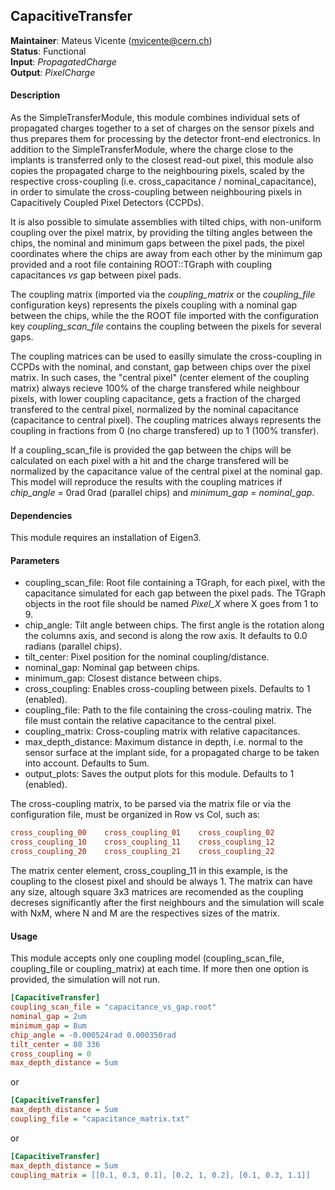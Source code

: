 ## CapacitiveTransfer
**Maintainer**: Mateus Vicente (mvicente@cern.ch)  
**Status**: Functional  
**Input**: *PropagatedCharge*  
**Output**: *PixelCharge*  

#### Description
As the SimpleTransferModule, this module combines individual sets of propagated charges together to a set of charges on the sensor pixels and thus prepares them for processing by the detector front-end electronics. In addition to the SimpleTransferModule, where the charge close to the implants is transferred only to the closest read-out pixel, this module also copies the propagated charge to the neighbouring pixels, scaled by the respective cross-coupling (i.e. cross_capacitance / nominal_capacitance), in order to simulate the cross-coupling between neighbouring pixels in Capacitively Coupled Pixel Detectors (CCPDs). 

It is also possible to simulate assemblies with tilted chips, with non-uniform coupling over the pixel matrix, by providing the tilting angles between the chips, the nominal and minimum gaps between the pixel pads, the pixel coordinates where the chips are away from each other by the minimum gap provided and a root file containing ROOT::TGraph with coupling capacitances *vs* gap between pixel pads.

The coupling matrix (imported via the *coupling_matrix* or the *coupling_file* configuration keys) represents the pixels coupling with a nominal gap between the chips, while the the ROOT file imported with the configuration key *coupling_scan_file* contains the coupling between the pixels for several gaps. 

The coupling matrices can be used to easilly simulate the cross-coupling in CCPDs with the nominal, and constant, gap between chips over the pixel matrix. In such cases, the "central pixel" (center element of the coupling matrix) always recieve 100% of the charge transfered while neighbour pixels, with lower coupling capacitance, gets a fraction of the charged transfered to the central pixel, normalized by the nominal capacitance (capacitance to central pixel). The coupling matrices always represents the coupling in fractions from 0 (no charge transfered) up to 1 (100% transfer).

If a coupling_scan_file is provided the gap between the chips will be calculated on each pixel with a hit and the charge transfered will be normalized by the capacitance value of the central pixel at the nominal gap. This model will reproduce the results with the coupling matrices if *chip_angle* = 0rad 0rad (parallel chips) and *minimum_gap* = *nominal_gap*.

#### Dependencies

This module requires an installation of Eigen3.

#### Parameters
* coupling_scan_file: Root file containing a TGraph, for each pixel, with the capacitance simulated for each gap between the pixel pads. The TGraph objects in the root file should be named *Pixel_X* where X goes from 1 to 9.
* chip_angle: Tilt angle between chips. The first angle is the rotation along the columns axis,  and second is along the row axis. It defaults to 0.0 radians (parallel chips). 
* tilt_center: Pixel position for the nominal coupling/distance.
* nominal_gap: Nominal gap between chips.
* minimum_gap: Closest distance between chips.
* cross_coupling: Enables cross-coupling between pixels. Defaults to 1 (enabled).
* coupling_file: Path to the file containing the cross-couling matrix. The file must contain the relative capacitance to the central pixel.
* coupling_matrix: Cross-coupling matrix with relative capacitances.
* max_depth_distance: Maximum distance in depth, i.e. normal to the sensor surface at the implant side, for a propagated charge to be taken into account. Defaults to 5um.
* output_plots: Saves the output plots for this module. Defaults to 1 (enabled).

The cross-coupling matrix, to be parsed via the matrix file or via the configuration file, must be organized in Row vs Col, such as:
 ```ini
 cross_coupling_00    cross_coupling_01    cross_coupling_02
 cross_coupling_10    cross_coupling_11    cross_coupling_12
 cross_coupling_20    cross_coupling_21    cross_coupling_22
 ```
The matrix center element, cross_coupling_11 in this example, is the coupling to the closest pixel and should be always 1.
The matrix can have any size, altough square 3x3 matrices are recomended as the coupling decreses significantly after the first neighbours and the simulation will scale with NxM, where N and M are the respectives sizes of the matrix.

#### Usage
This module accepts only one coupling model (coupling_scan_file, coupling_file or coupling_matrix) at each time. If more then one option is provided, the simulation will not run.

 ```ini
 [CapacitiveTransfer]
 coupling_scan_file = "capacitance_vs_gap.root"
 nominal_gap = 2um
 minimum_gap = 8um
 chip_angle = -0.000524rad 0.000350rad
 tilt_center = 80 336
 cross_coupling = 0
 max_depth_distance = 5um

 ```
 or 
 ```ini
 [CapacitiveTransfer]
 max_depth_distance = 5um
 coupling_file = "capacitance_matrix.txt"
 ```

 or
 ```ini
 [CapacitiveTransfer]
 max_depth_distance = 5um
 coupling_matrix = [[0.1, 0.3, 0.1], [0.2, 1, 0.2], [0.1, 0.3, 1.1]]
 ```
